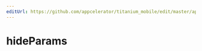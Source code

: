```yaml
---
editUrl: https://github.com/appcelerator/titanium_mobile/edit/master/apidoc/Titanium/UI/OptionDialog.yml
---
```

# hideParams

<TypeHeader/>

<ApiDocs/>
